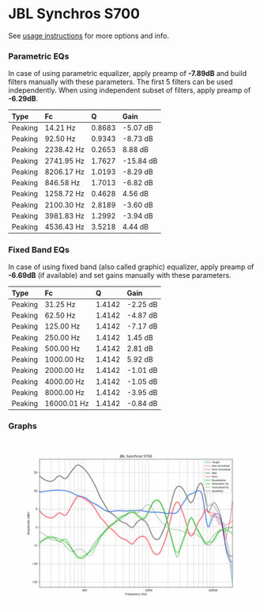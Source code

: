 # JBL Synchros S700
See [usage instructions](https://github.com/jaakkopasanen/AutoEq#usage) for more options and info.

### Parametric EQs
In case of using parametric equalizer, apply preamp of **-7.89dB** and build filters manually
with these parameters. The first 5 filters can be used independently.
When using independent subset of filters, apply preamp of **-6.29dB**.

| Type    | Fc         |      Q | Gain      |
|:--------|:-----------|:-------|:----------|
| Peaking | 14.21 Hz   | 0.8683 | -5.07 dB  |
| Peaking | 92.50 Hz   | 0.9343 | -8.73 dB  |
| Peaking | 2238.42 Hz | 0.2653 | 8.88 dB   |
| Peaking | 2741.95 Hz | 1.7627 | -15.84 dB |
| Peaking | 8206.17 Hz | 1.0193 | -8.29 dB  |
| Peaking | 846.58 Hz  | 1.7013 | -6.82 dB  |
| Peaking | 1258.72 Hz | 0.4628 | 4.56 dB   |
| Peaking | 2100.30 Hz | 2.8189 | -3.60 dB  |
| Peaking | 3981.83 Hz | 1.2992 | -3.94 dB  |
| Peaking | 4536.43 Hz | 3.5218 | 4.44 dB   |

### Fixed Band EQs
In case of using fixed band (also called graphic) equalizer, apply preamp of **-6.69dB**
(if available) and set gains manually with these parameters.

| Type    | Fc          |      Q | Gain     |
|:--------|:------------|:-------|:---------|
| Peaking | 31.25 Hz    | 1.4142 | -2.25 dB |
| Peaking | 62.50 Hz    | 1.4142 | -4.87 dB |
| Peaking | 125.00 Hz   | 1.4142 | -7.17 dB |
| Peaking | 250.00 Hz   | 1.4142 | 1.45 dB  |
| Peaking | 500.00 Hz   | 1.4142 | 2.81 dB  |
| Peaking | 1000.00 Hz  | 1.4142 | 5.92 dB  |
| Peaking | 2000.00 Hz  | 1.4142 | -1.01 dB |
| Peaking | 4000.00 Hz  | 1.4142 | -1.05 dB |
| Peaking | 8000.00 Hz  | 1.4142 | -3.95 dB |
| Peaking | 16000.01 Hz | 1.4142 | -0.84 dB |

### Graphs
![](./JBL%20Synchros%20S700.png)